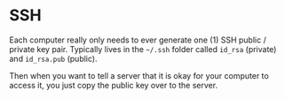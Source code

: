 # SSH

Each computer really only needs to ever generate one (1) SSH public / private key pair. Typically lives in the `~/.ssh` folder called `id_rsa` (private) and `id_rsa.pub` (public).

Then when you want to tell a server that it is okay for your computer to access it, you just copy the public key over to the server.